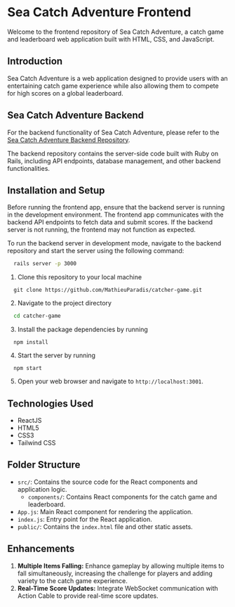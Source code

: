 # Sea Catch Adventure Frontend
Welcome to the frontend repository of Sea Catch Adventure, a catch game and leaderboard web application built with HTML, CSS, and JavaScript.

## Introduction
Sea Catch Adventure is a web application designed to provide users with an entertaining catch game experience while also allowing them to compete for high scores on a global leaderboard.


## Sea Catch Adventure Backend
For the backend functionality of Sea Catch Adventure, please refer to the [Sea Catch Adventure Backend Repository](https://github.com/MathieuParadis/catcher-game-api).

The backend repository contains the server-side code built with Ruby on Rails, including API endpoints, database management, and other backend functionalities.


## Installation and Setup
Before running the frontend app, ensure that the backend server is running in the development environment. The frontend app communicates with the backend API endpoints to fetch data and submit scores. If the backend server is not running, the frontend may not function as expected.

To run the backend server in development mode, navigate to the backend repository and start the server using the following command:
```bash
  rails server -p 3000
```

1. Clone this repository to your local machine
```
  git clone https://github.com/MathieuParadis/catcher-game.git
```

2. Navigate to the project directory
```bash
  cd catcher-game
```

3. Install the package dependencies by running
```
  npm install
```

4. Start the server by running
```
  npm start
```

5. Open your web browser and navigate to `http://localhost:3001`.


## Technologies Used
* ReactJS
* HTML5
* CSS3
* Tailwind CSS


## Folder Structure
- `src/`: Contains the source code for the React components and application logic.
  - `components/`: Contains React components for the catch game and leaderboard.
- `App.js`: Main React component for rendering the application.
- `index.js`: Entry point for the React application.
- `public/`: Contains the `index.html` file and other static assets.


## Enhancements
1. **Multiple Items Falling:** Enhance gameplay by allowing multiple items to fall simultaneously, increasing the challenge for players and adding variety to the catch game experience.
2. **Real-Time Score Updates:** Integrate WebSocket communication with Action Cable to provide real-time score updates.

